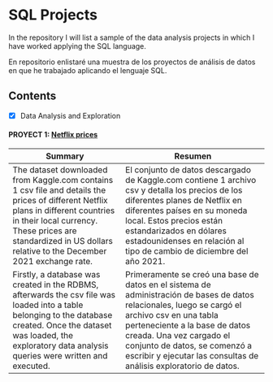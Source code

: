 # SQL Projects

<p> In the repository I will list a sample of the data analysis projects in which I have worked applying the SQL language. </p>

<p> En repositorio enlistaré una muestra de los proyectos de análisis de datos en que he trabajado aplicando el lenguaje SQL. </p>

## Contents
  - [x] Data Analysis and Exploration

 #### PROYECT 1: [Netflix prices](https://github.com/Fraan-Lab/SQL-Projects/tree/main/Netflix%20prices)

|  Summary | Resumen  |
| ---- | ---- |
| The dataset downloaded from Kaggle.com contains 1 csv file and details the prices of different Netflix plans in different countries in their local currency. These prices are standardized in US dollars relative to the December 2021 exchange rate.| El conjunto de datos descargado de Kaggle.com  contiene 1 archivo csv y detalla los precios de los diferentes planes de Netflix en diferentes países en su moneda local. Estos precios están estandarizados en dólares estadounidenses en relación al tipo de cambio de diciembre del año 2021.|
| Firstly, a database was created in the RDBMS, afterwards the csv file was loaded into a table belonging to the database created. Once the dataset was loaded, the exploratory data analysis queries were written and executed. | Primeramente se creó una base de datos en el sistema de administración de bases de datos relacionales, luego se cargó el archivo csv en una tabla perteneciente a la base de datos creada. Una vez cargado el conjunto de datos, se comenzó a escribir y ejecutar las consultas de análisis exploratorio de datos. |
 
